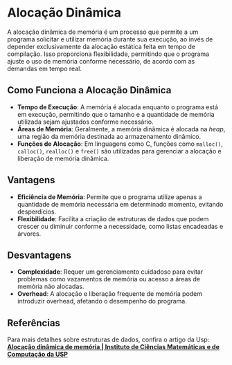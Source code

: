 # Alocação Dinâmica

A alocação dinâmica de memória é um processo que permite a um programa solicitar e utilizar memória durante sua execução, ao invés de depender exclusivamente da alocação estática feita em tempo de compilação. Isso proporciona flexibilidade, permitindo que o programa ajuste o uso de memória conforme necessário, de acordo com as demandas em tempo real.

## Como Funciona a Alocação Dinâmica

- **Tempo de Execução**: A memória é alocada enquanto o programa está em execução, permitindo que o tamanho e a quantidade de memória utilizada sejam ajustados conforme necessário.
- **Áreas de Memória**: Geralmente, a memória dinâmica é alocada na *heap*, uma região da memória destinada ao armazenamento dinâmico.
- **Funções de Alocação**: Em linguagens como C, funções como `malloc()`, `calloc()`, `realloc()` e `free()` são utilizadas para gerenciar a alocação e liberação de memória dinâmica.

## Vantagens

- **Eficiência de Memória**: Permite que o programa utilize apenas a quantidade de memória necessária em determinado momento, evitando desperdícios.
- **Flexibilidade**: Facilita a criação de estruturas de dados que podem crescer ou diminuir conforme a necessidade, como listas encadeadas e árvores.

## Desvantagens

- **Complexidade**: Requer um gerenciamento cuidadoso para evitar problemas como vazamentos de memória ou acesso a áreas de memória não alocadas.
- **Overhead**: A alocação e liberação frequente de memória podem introduzir overhead, afetando o desempenho do programa.

## Referências  
Para mais detalhes sobre estruturas de dados, confira o artigo da Usp:  
[**Alocação dinâmica de memória | Instituto de Ciências Matemáticas e de Computação da USP**](https://www.ime.usp.br/~pf/algoritmos/aulas/aloca.html)